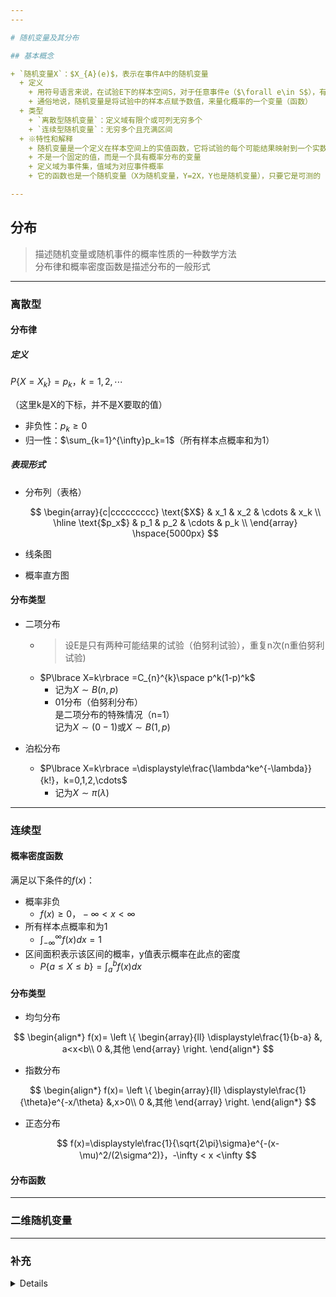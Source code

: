 ```yaml
---
---

# 随机变量及其分布

## 基本概念

+ `随机变量X`：$X_{A}(e)$，表示在事件A中的随机变量
  + 定义
    + 用符号语言来说，在试验E下的样本空间S，对于任意事件e（$\forall e\in S$），有唯一实数$X(e)$对应。称$X(e)$为随机变量
    + 通俗地说，随机变量是将试验中的样本点赋予数值，来量化概率的一个变量（函数）
  + 类型
    + `离散型随机变量`：定义域有限个或可列无穷多个
    + `连续型随机变量`：无穷多个且充满区间
  + ※特性和解释
    + 随机变量是一个定义在样本空间上的实值函数，它将试验的每个可能结果映射到一个实数
    + 不是一个固定的值，而是一个具有概率分布的变量
    + 定义域为事件集，值域为对应事件概率
    + 它的函数也是一个随机变量（X为随机变量，Y=2X，Y也是随机变量），只要它是可测的

---
```


## 分布

>描述随机变量或随机事件的概率性质的一种数学方法  
>分布律和概率密度函数是描述分布的一般形式

---

### 离散型

#### 分布律

##### 定义

$P\lbrace X=X_k\rbrace=p_k，k=1,2,\cdots$

（这里k是X的下标，并不是X要取的值）

+ 非负性：$p_k\ge 0$
+ 归一性：$\sum_{k=1}^{\infty}p_k=1$（所有样本点概率和为1）

##### 表现形式

+ 分布列（表格）

  $$
  \begin{array}{c|ccccccccc}
  \text{$X$} & x_1 & x_2 & \cdots & x_k \\
  \hline
  \text{$p_x$} & p_1 & p_2 & \cdots & p_k \\
  \end{array}
  \hspace{5000px}
  $$

+ 线条图
+ 概率直方图

#### 分布类型

+ 二项分布

  + >设E是只有两种可能结果的试验（伯努利试验），重复n次(n重伯努利试验)
  + $P\lbrace X=k\rbrace =C_{n}^{k}\space p^k(1-p)^k$
    + 记为$X\sim B(n,p)$
    + 01分布（伯努利分布）  
    是二项分布的特殊情况（n=1）  
    记为$X\sim(0-1)$或$X\sim B(1,p)$

+ 泊松分布

  + $P\lbrace X=k\rbrace =\displaystyle\frac{\lambda^ke^{-\lambda}}{k!}，k=0,1,2,\cdots$
    + 记为$X\sim \pi(\lambda)$

---

### 连续型

#### 概率密度函数

满足以下条件的$f(x)$：

+ 概率非负
  + $f(x)\ge 0，-\infty<x<\infty$
+ 所有样本点概率和为1
  + $\int_{-\infty}^{\infty}f(x)dx=1$
+ 区间面积表示该区间的概率，y值表示概率在此点的密度
  + $P\lbrace a\le X\le b\rbrace = \int_{a}^{b}f(x)dx$

#### 分布类型

+ 均匀分布

$$
\begin{align*}
f(x)= \left \{
\begin{array}{ll}
  \displaystyle\frac{1}{b-a} &, a<x<b\\
  0 &,其他
\end{array}
\right.
\end{align*}
$$

+ 指数分布

$$
\begin{align*}
f(x)= \left \{
\begin{array}{ll}
  \displaystyle\frac{1}{\theta}e^{-x/\theta} &,x>0\\
  0 &,其他
\end{array}
\right.
\end{align*}
$$

+ 正态分布

$$
f(x)=\displaystyle\frac{1}{\sqrt{2\pi}\sigma}e^{-(x-\mu)^2/(2\sigma^2)}，-\infty < x <\infty
$$

#### 分布函数

---

### 二维随机变量

---

### 补充

<details>
<iframe width="100%" height="400px" src="//player.bilibili.com/player.html?&bvid=BV1ga4y147sC&cid=180171176" scrolling="no" border="0" frameborder="no" framespacing="0" allowfullscreen="true" > </iframe>
</details>
